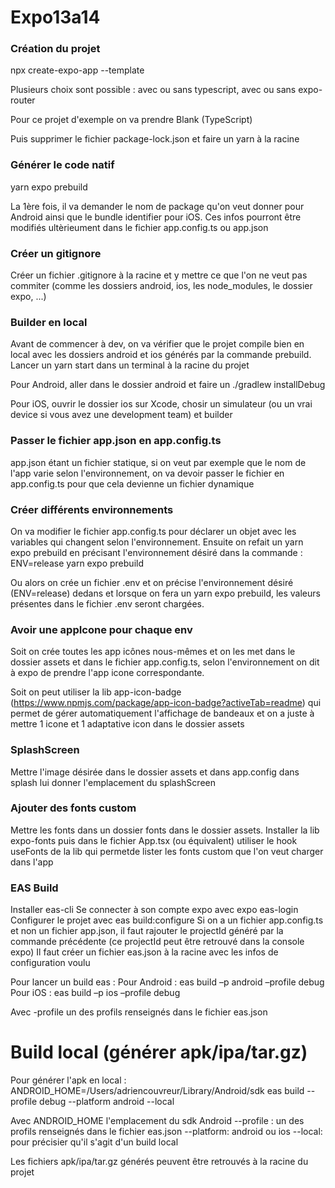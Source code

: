 # Expo13a14

### Création du projet

npx create-expo-app --template

Plusieurs choix sont possible : avec ou sans typescript, avec ou sans expo-router

Pour ce projet d'exemple on va prendre Blank (TypeScript)

Puis supprimer le fichier package-lock.json et faire un yarn à la racine

### Générer le code natif

yarn expo prebuild

La 1ère fois, il va demander le nom de package qu'on veut donner pour Android ainsi que le bundle identifier pour iOS.
Ces infos pourront être modifiés ultèrieument dans le fichier app.config.ts ou app.json


### Créer un gitignore

Créer un fichier .gitignore à la racine et y mettre ce que l'on ne veut pas commiter (comme les dossiers android, ios, les node_modules, le dossier expo, ...)

### Builder en local

Avant de commencer à dev, on va vérifier que le projet compile bien en local avec les dossiers android et ios générés par la commande prebuild.
Lancer un yarn start dans un terminal à la racine du projet

Pour Android, aller dans le dossier android et faire un ./gradlew installDebug

Pour iOS, ouvrir le dossier ios sur Xcode, chosir un simulateur (ou un vrai device si vous avez une development team) et builder

### Passer le fichier app.json en app.config.ts

app.json étant un fichier statique, si on veut par exemple que le nom de l'app varie selon l'environnement, on va devoir passer le fichier en app.config.ts pour que cela devienne un fichier dynamique

### Créer différents environnements

On va modifier le fichier app.config.ts pour déclarer un objet avec les variables qui changent selon l'environnement.
Ensuite on refait un yarn expo prebuild en précisant l'environnement désiré dans la commande :
ENV=release yarn expo prebuild

Ou alors on crée un fichier .env et on précise l'environnement désiré (ENV=release) dedans et lorsque on fera un yarn expo prebuild, les valeurs présentes dans le fichier .env seront chargées.

### Avoir une appIcone pour chaque env

Soit on crée toutes les app icônes nous-mêmes et on les met dans le dossier assets et dans le fichier app.config.ts, selon l'environnement on dit à expo de prendre l'app icone correspondante.

Soit on peut utiliser la lib app-icon-badge (https://www.npmjs.com/package/app-icon-badge?activeTab=readme) qui permet de gérer automatiquement l'affichage de bandeaux et on a juste à mettre 1 icone et 1 adaptative icon dans le dossier assets

### SplashScreen

Mettre l'image désirée dans le dossier assets et dans app.config dans splash lui donner l'emplacement du splashScreen

### Ajouter des fonts custom

Mettre les fonts dans un dossier fonts dans le dossier assets.
Installer la lib expo-fonts puis dans le fichier App.tsx (ou équivalent) utiliser le hook useFonts de la lib
qui permetde lister les fonts custom que l'on veut charger dans l'app

### EAS Build

Installer eas-cli
Se connecter à son compte expo avec expo eas-login
Configurer le projet avec eas build:configure
Si on a un fichier app.config.ts et non un fichier app.json, il faut rajouter le projectId généré par la commande précédente 
(ce projectId peut être retrouvé dans la console expo)
Il faut créer un fichier eas.json à la racine avec les infos de configuration voulu

Pour lancer un build eas :
Pour Android : eas build –p android –profile debug
Pour iOS : eas build –p ios –profile debug

Avec -profile un des profils renseignés dans le fichier eas.json

# Build local (générer apk/ipa/tar.gz)

Pour générer l'apk en local :
ANDROID_HOME=/Users/adriencouvreur/Library/Android/sdk eas build --profile debug --platform android --local

Avec ANDROID_HOME l'emplacement du sdk Android
--profile : un des profils renseignés dans le fichier eas.json
--platform: android ou ios
--local: pour précisier qu'il s'agit d'un build local

Les fichiers apk/ipa/tar.gz générés peuvent être retrouvés à la racine du projet
